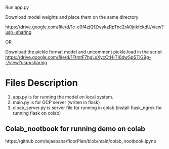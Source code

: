 
Run app.py

Download model weights and place them on the same directory
 
https://drive.google.com/file/d/1c-c0f4zjQfZwykzRpTnc2rA0jnkfckdU/view?usp=sharing

OR

Download the pickle format model and uncomment pickle.load in the script
https://drive.google.com/file/d/1FtmtF7hgLsXycCtH-TI6dwSpSTiG9g--/view?usp=sharing

<h1> Files Description </h1>

1. app.py is for running the model on local system.
2. main.py is for GCP server (writen in flask)
3. cloab_server.py is server file for running in colab  (install flask_ngrok for running flask on colab)

<h2> Colab_nootbook for running demo on colab </h2>
https://github.com/tejasbana/floorPlan/blob/main/colab_nootbook.ipynb
